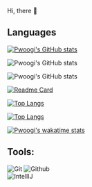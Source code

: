 Hi, there 🐍


## Languages

[![Pwoogi's GitHub stats](https://github-readme-stats.vercel.app/api?username=pwoogi)](https://github.com/pwoogi/pwoogi)

![Pwoogi's GitHub stats](https://github-readme-stats.vercel.app/api?username=pwoogi&show_icons=true)

![Pwoogi's GitHub stats](https://github-readme-stats.vercel.app/api?username=pwoogi&show_icons=true&theme=radical)

[![Readme Card](https://github-readme-stats.vercel.app/api/pin/?username=pwoogi&repo=github-readme-stats)](https://github.com/pwoogi/hanghae_8D_BE)

[![Top Langs](https://github-readme-stats.vercel.app/api/top-langs/?username=pwoogi)](https://github.com/pwoogi/pwoogi)

[![Top Langs](https://github-readme-stats.vercel.app/api/top-langs/?username=pwoogi&layout=compact)](https://github.com/pwoogi/pwoogi)

[![Pwoogi's wakatime stats](https://github-readme-stats.vercel.app/api/wakatime?username=pwoogi)](https://github.com/pwoogi/pwoogi)

## Tools:

![Git](https://img.shields.io/badge/-Git-000000?style=flat&logo=git)
![Github](https://img.shields.io/badge/-Github-000000?style=flat&logo=github) <br />
![IntellIJ](https://img.shields.io/badge/-IntellIJ%20IDEA-000000?style=flat&logo=intellij%20idea)

